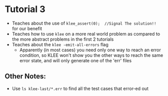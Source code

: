 # Tutorial 3

- Teaches about the use of `klee_assert(0);  //Signal The solution!!` for our benefit
- Teaches how to use `klee` on a more real world problem as compared to the more abstract problems in the first 2 tutorials
- Teaches about the `klee -emit-all-errors` flag
  - Apparently (in most cases) you need only one way to reach an error condition, so KLEE won't show you the other ways to reach the same error state, and will only generate one of the 'err' files

## Other Notes:
- Use `ls klee-last/*.err` to find all the test cases that error-ed out
